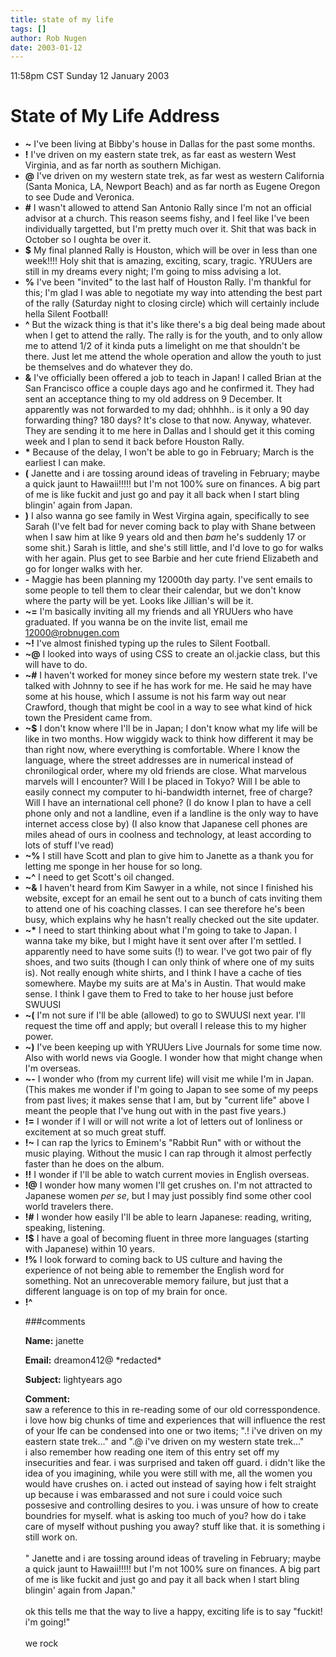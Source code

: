 ```yaml
---
title: state of my life
tags: []
author: Rob Nugen
date: 2003-01-12
---
```


<p class=date>11:58pm CST Sunday 12 January 2003</p>

<h1>State of My Life Address</h1>

<ul>
<li><b>~</b> I've been living at Bibby's house in Dallas for the past some
months.</li>
<li><b>!</b> I've driven on my eastern state trek, as far east as western West
Virginia, and as far north as southern Michigan.</li>
<li><b>@</b> I've driven on my western state trek, as far west as western
California (Santa Monica, LA, Newport Beach) and as far north as
Eugene Oregon to see Dude and Veronica.</li>
<li><b>#</b> I wasn't allowed to attend San Antonio Rally since I'm not an
official advisor at a church.  This reason seems fishy, and I feel
like I've been individually targetted, but I'm pretty much over it.
Shit that was back in October so I oughta be over it.</li>
<li><b>$</b> My final planned Rally is Houston, which will be over in less than
one week!!!!  Holy shit that is amazing, exciting, scary, tragic.
YRUUers are still in my dreams every night; I'm going to miss advising
a lot.</li>
<li><b>%</b> I've been "invited" to the last half of Houston Rally.  I'm
thankful for this; I'm glad I was able to negotiate my way into
attending the best part of the rally (Saturday night to closing
circle) which will certainly include hella Silent Football!</li>
<li><b>^</b> But the wizack thing is that it's like there's a big deal being
made about when I get to attend the rally.  The rally is for the
youth, and to only allow me to attend 1/2 of it kinda puts a limelight
on me that shouldn't be there.  Just let me attend the whole operation
and allow the youth to just be themselves and do whatever they do.</li>
<li><b>&</b> I've officially been offered a job to teach in Japan!  I called
Brian at the San Francisco office a couple days ago and he confirmed
it.  They had sent an acceptance thing to my old address on 9
December.  It apparently was not forwarded to my dad; ohhhhh.. is it
only a 90 day forwarding thing?   180 days?  It's close to that now.
Anyway, whatever.  They are sending it to me here in Dallas and I
should get it this coming week and I plan to send it back before
Houston Rally.</li>
<li><b>*</b> Because of the delay, I won't be able to go in February; March is
the earliest I can make.</li>
<li><b>(</b> Janette and i are tossing around ideas of traveling in February;
maybe a quick jaunt to Hawaii!!!!! but I'm not 100% sure on finances.
A big part of me is like fuckit and just go and pay it all back when I
start bling blingin' again from Japan.</li>
<li><b>)</b> I also wanna go see family in West Virgina again, specifically to
see Sarah (I've felt bad for never coming back to play with Shane
between when I saw him at like 9 years old and then <em>bam</em> he's
suddenly 17 or some shit.)  Sarah is little, and she's still little,
and I'd love to go for walks with her again.  Plus get to see Barbie
and her cute friend Elizabeth and go for longer walks with her.</li>
<li><b>-</b> Maggie has been planning my 12000th day party.  I've sent emails
to some people to tell them to clear their calendar, but we don't know
where the party will be yet.  Looks like Jillian's will be it.</li>
<li><b>~=</b> I'm basically inviting all my friends and all YRUUers who have
graduated.  If you wanna be on the invite list, email me <a
href="mailto:12000@robnugen.com">12000@robnugen.com</a></li>
<li><b>~!</b> I've almost finished typing up the rules to Silent Football.</li>
<li><b>~@</b> I looked into ways of using CSS to create an ol.jackie class,
but this will have to do.</li>
<li><b>~#</b> I haven't worked for money since before my western state
trek.  I've talked with Johnny to see if he has work for me.  He said
he may have some at his house, which I assume is not his farm way out
near Crawford, though that might be cool in a way to see what kind of
hick town the President came from.</li>
<li><b>~$</b> I don't know where I'll be in Japan; I don't know what
my life will be like in two months.  How wiggidy wack to think how
different it may be than right now, where everything is comfortable.
Where I know the language, where the street addresses are in numerical
instead of chronilogical order, where my old friends are close.  What
marvelous marvels will I encounter?  Will I be placed in Tokyo?  Will
I be able to easily connect my computer to hi-bandwidth internet, free
of charge?  Will I have an international cell phone?  (I do know I
plan to have a cell phone only and not a landline, even if a landline
is the only way to have internet access close by)  (I also know that
Japanese cell phones are miles ahead of ours in coolness and
technology, at least according to lots of stuff I've read)</li>
<li><b>~%</b> I still have Scott and plan to give him to Janette as a
thank you for letting me sponge in her house for so long.</li>
<li><b>~^</b> I need to get Scott's oil changed.</li>
<li><b>~&</b> I haven't heard from Kim Sawyer in a while, not since I
finished his website, except for an email he sent out to a bunch of
cats inviting them to attend one of his coaching classes.  I can see
therefore he's been busy, which explains why he hasn't really checked
out the site updater.</li>
<li><b>~*</b> I need to start thinking about what I'm going to take to
Japan.  I wanna take my bike, but I might have it sent over after I'm
settled.  I apparently need to have some suits (!) to wear.  I've got
two pair of fly shoes, and two suits (though I can only think of where
one of my suits is).  Not really enough white shirts, and I think I
have a cache of ties somewhere.  Maybe my suits are at Ma's in
Austin.  That would make sense.  I think I gave them to Fred to take
to her house just before SWUUSI</li>
<li><b>~(</b> I'm not sure if I'll be able (allowed) to go to SWUUSI
next year.  I'll request the time off and apply; but overall I release
this to my higher power.</li>
<li><b>~)</b> I've been keeping up with YRUUers Live Journals for some
time now.  Also with world news via Google.  I wonder how that might
change when I'm overseas.</li>
<li><b>~-</b> I wonder who (from my current life) will visit me while
I'm in Japan.  (This makes me wonder if I'm going to Japan to see some
of my peeps from past lives; it makes sense that I am, but by "current
life" above I meant the people that I've hung out with in the past
five years.)</li>
<li><b>!=</b> I wonder if I will or will not write a lot of letters out of
lonliness or excitement at so much great stuff.</li>
<li><b>!~</b> I can rap the lyrics to Eminem's "Rabbit Run" with or
without the music playing.  Without the music I can rap through it
almost perfectly faster than he does on the album.</li>
<li><b>!!</b> I wonder if I'll be able to watch current movies in
English overseas.</li>
<li><b>!@</b> I wonder how many women I'll get crushes on.  I'm not
attracted to Japanese women <em>per se</em>, but I may just possibly
find some other cool world travelers there.</li>
<li><b>!#</b> I wonder how easily I'll be able to learn Japanese:
reading, writing, speaking, listening.</li>
<li><b>!$</b> I have a goal of becoming fluent in three more languages
(starting with Japanese) within 10 years.</li>
<li><b>!%</b> I look forward to coming back to US culture and having
the experience of not being able to remember the English word for
something.  Not an unrecoverable memory failure, but just that a
different language is on top of my brain for once.</li>
<li><b>!^</b> </li>
</ol>

###comments

<p><b>Name:</b> janette

<p><b>Email:</b> dreamon412@ *redacted*

<p><b>Subject:</b> lightyears ago

<p><b>Comment:</b>
<br> saw a reference to this in re-reading some of our old corresspondence.<br>
i love how big chunks of time and  experiences that will influence the rest of your lfe can be condensed into one or two items;  ".! i've driven on my eastern state trek..." and ".@  i've driven on my western state trek..."<br>
  i also remember how reading one item of this entry set off my insecurities and fear.  i was surprised and taken off guard. i didn't like the idea of you imagining, while you were still with me, all the women you would  have crushes on.  i acted out instead of saying how i felt straight up because i was embarassed and not sure i could voice such possesive and controlling desires  to you.  i was unsure of how to create boundries for myself.  what is asking too much of you?  how do i take care of myself without pushing you away?  stuff like that. it is something i still work on.<br>
 <br>
" Janette and i are tossing around ideas of traveling in February; maybe a quick jaunt to Hawaii!!!!! but I'm not 100% sure on finances. A big part of me is like fuckit and just go and pay it all back when I start bling blingin' again from Japan." <br>
<br>
ok this tells me that the way to live a happy, exciting life is to say "fuckit! i'm going!"<br>
  <br>
  we rock
